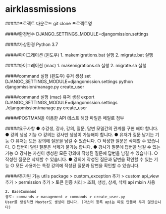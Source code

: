 # airklassmissions

#####프로젝트 다운로드
    git clone 프로젝트명
    
#####환경변수
    DJANGO_SETTINGS_MODULE=djangomission.settings
    
#####가상환경
    Python 3.7

#####마이그레이션 (윈도우)
    1. makemigrations.bat 실행
    2. migrate.bat 실행

#####마이그레이션 (mac)
    1. makemigrations.sh 실행
    2. migrate.sh 실행

#####command 실행 (윈도우) 유저 생성
    set DJANGO_SETTINGS_MODULE=djangomission.settings
    python djangomission/manage.py create_user

#####command 실행 (mac) 유저 생성
    export DJANGO_SETTINGS_MODULE=djangomission.settings
    ./djangomission/manage.py create_user    
    
#####POSTMAN을 이용한 API 테스트
    해당 파일은 메일로 첨부
    
#####요구사항
    ● 수강생, 강사, 강의, 질문, 답변 모델간의 관계를 구현 해야 합니다.
    ● 강의 생성 기능
        ○ 강의는 강사만 생성이 가능해야 합니다.
    ● 유저가 질문 남기는 기능
        ○ 유저는 모든 강의에 질문을 남길 수 있습니다.
        ○ 작성한 질문은 삭제할 수 있습니다.
        ○ 답변이 달린 질문은 삭제가 불가능 합니다.
    ● 강사가 질문에 답변을 남길 수 있는 기능
        ○ 강사는 자신이 생성한 모든 강의에 작성된 질문에 답변을 남길 수 있습니다.
        ○ 작성한 질문은 삭제할 수 있습니다.
    ● 강의에 작성된 질문과 답변을 확인할 수 있는 기능
        ○ 모든 사용자는 특정 강의에 작성된 질문과 답변을 확인할 수 있습니다.

#####추가된 기능
    utils package
    > custom_exception 추가
    > custom api_view 추가
    > permission 추가
    > 토큰 인증 처리
    > 조회, 생성, 상세, 삭제 api mixin 사용
    
    2. BaseCommand
    경로: commands > management > commands > create_user.py
    User를 생성하면 Master도 생성이 됩니다. (마스터 등록 api는 따로 만들어 두지 않았습니다)
    
    
    
    